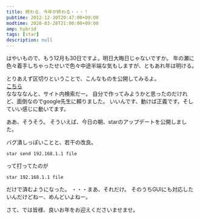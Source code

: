 ```yaml
---
title: 終わる、今年が終わる・・・！
pubtime: 2012-12-30T20:47:00+09:00
modtime: 2020-03-28T21:00:00+09:00
amp: hybrid
tags: [star]
description: null
---
```


はやいもので、もう12月も30日ですよ。明日大晦日じゃないですか。
年の瀬に色々着手しちゃったせいで色々中途半端な気もしますが、ともあれ年は明ける。

とりあえず区切りということで、こんなものを公開してみるよ。<br />
[こちら](/cgi-bin/search.py)<br />
ななななんと、サイト内検索だー。
自分で作ってみようかと思ったのだけれど、面倒なのでgoogle先生に頼りました。
いいんです、動けば正義です。そしていい感じに動いてます。

ああ、そうそう。
そういえば、今日の朝、starのアップデートを公開しました。

バグ潰しっぽいことと、若干の改良。
``` shell
star send 192.168.1.1 file
```
って打ってたのが
``` shell
star 192.168.1.1 file
```
だけで済むようになった。
・・・まあ、それだけ。
そのうちGUIにも対応したいんだけどねー、めんどいよねー。

さて、では皆様、良いお年をお迎えくださいませませ。
